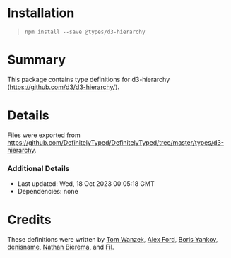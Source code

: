 # Installation
> `npm install --save @types/d3-hierarchy`

# Summary
This package contains type definitions for d3-hierarchy (https://github.com/d3/d3-hierarchy/).

# Details
Files were exported from https://github.com/DefinitelyTyped/DefinitelyTyped/tree/master/types/d3-hierarchy.

### Additional Details
 * Last updated: Wed, 18 Oct 2023 00:05:18 GMT
 * Dependencies: none

# Credits
These definitions were written by [Tom Wanzek](https://github.com/tomwanzek), [Alex Ford](https://github.com/gustavderdrache), [Boris Yankov](https://github.com/borisyankov), [denisname](https://github.com/denisname), [Nathan Bierema](https://github.com/Methuselah96), and [Fil](https://github.com/Fil).
